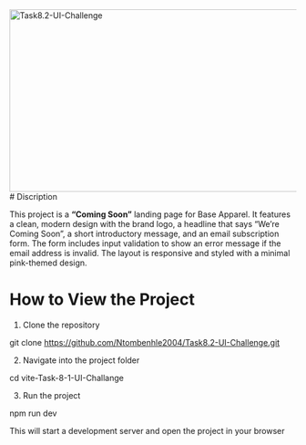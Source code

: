 <img src="https://socialify.git.ci/Ntombenhle2004/Task8.2-UI-Challenge/image?language=1&owner=1&name=1&stargazers=1&theme=Light" alt="Task8.2-UI-Challenge" width="640" height="320" />
# Discription

This project is a **“Coming Soon”** landing page for Base Apparel. It features a clean, modern design with the brand logo, a headline that says “We’re Coming Soon”, a short introductory message, and an email subscription form. The form includes input validation to show an error message if the email address is invalid. The layout is responsive and styled with a minimal pink-themed design.

# How to View the Project

1. Clone the repository

git clone https://github.com/Ntombenhle2004/Task8.2-UI-Challenge.git

2. Navigate into the project folder

cd vite-Task-8-1-UI-Challange

3. Run the project

npm run dev

This will start a development server and open the project in your browser
